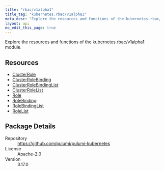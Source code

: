 ```yaml
---
title: "rbac/v1alpha1"
title_tag: "kubernetes.rbac/v1alpha1"
meta_desc: "Explore the resources and functions of the kubernetes.rbac/v1alpha1 module."
layout: api
no_edit_this_page: true
---
```


<!-- WARNING: this file was generated by Pulumi Docs Generator. -->
<!-- Do not edit by hand unless you're certain you know what you are doing! -->

Explore the resources and functions of the kubernetes.rbac/v1alpha1 module.

<h2 id="resources">Resources</h2>
<ul class="api">
    <li><a href="clusterrole" title="ClusterRole"><span class="api-symbol api-symbol--resource"></span>ClusterRole</a></li>
    <li><a href="clusterrolebinding" title="ClusterRoleBinding"><span class="api-symbol api-symbol--resource"></span>ClusterRoleBinding</a></li>
    <li><a href="clusterrolebindinglist" title="ClusterRoleBindingList"><span class="api-symbol api-symbol--resource"></span>ClusterRoleBindingList</a></li>
    <li><a href="clusterrolelist" title="ClusterRoleList"><span class="api-symbol api-symbol--resource"></span>ClusterRoleList</a></li>
    <li><a href="role" title="Role"><span class="api-symbol api-symbol--resource"></span>Role</a></li>
    <li><a href="rolebinding" title="RoleBinding"><span class="api-symbol api-symbol--resource"></span>RoleBinding</a></li>
    <li><a href="rolebindinglist" title="RoleBindingList"><span class="api-symbol api-symbol--resource"></span>RoleBindingList</a></li>
    <li><a href="rolelist" title="RoleList"><span class="api-symbol api-symbol--resource"></span>RoleList</a></li>
</ul>

<h2 id="package-details">Package Details</h2>
<dl class="package-details">
	<dt>Repository</dt>
	<dd><a href="https://github.com/pulumi/pulumi-kubernetes">https://github.com/pulumi/pulumi-kubernetes</a></dd>
	<dt>License</dt>
	<dd>Apache-2.0</dd>
	<dt>Version</dt>
	<dd>3.17.0</dd>
</dl>

